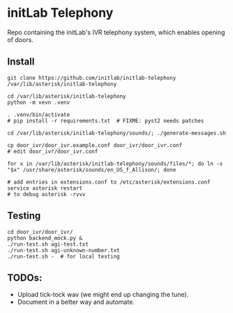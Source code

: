 # initLab Telephony

Repo containing the initLab's IVR telephony system, which enables opening of doors.

## Install


```
git clone https://github.com/initlab/initlab-telephony /var/lib/asterisk/initlab-telephony

cd /var/lib/asterisk/initlab-telephony
python -m vevn .venv

. .venv/bin/activate
# pip install -r requirements.txt  # FIXME: pyst2 needs patches

cd /var/lib/asterisk/initlab-telephony/sounds/; ./generate-messages.sh

cp door_ivr/door_ivr.example.conf door_ivr/door_ivr.conf
# edit door_ivr/door_ivr.conf

for x in /var/lib/asterisk/initlab-telephony/sounds/files/*; do ln -s "$x" /usr/share/asterisk/sounds/en_US_f_Allison/; done

# add entries in extensions.conf to /etc/asterisk/extensions.conf
service asterisk restart
# to debug asterisk -rvvv
```

## Testing

```
cd door_ivr/door_ivr/
python backend_mock.py &
./run-test.sh agi-test.txt
./run-test.sh agi-unknown-number.txt
./run-test.sh -  # for local testing
```

## TODOs:

- Upload tick-tock wav (we might end up changing the tune).
- Document in a better way and automate.
